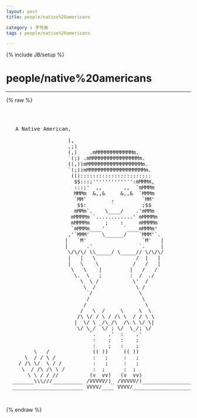 ```yaml
---
layout: post
title: people/native%20americans
category : 字符画
tags : people/native%20americans
---
```

{% include JB/setup %}
# people/native%20americans
---
{% raw %}
<pre>



   A Native American,

                    (,
                    ,;)
                    (,)    .mMMMMMMMMMMMMm.
                    `(;) .mMMMMMMMMMMMMMMMMm.
                    ((,))mMMMMMMMMMMMMMMMMMMm.
                    `(;))mMMMMMMMMMMMMMMMMMMMm.
                     (():::::::::::::::::::::::
                      $$:::;&#039;&#039;&#039;&#039;&#039;&#039;&#039;&#039;&#039;&#039;&#039;&#039;&#039;:mMMMm,
                      :::;&#039;  ,,       ,,  `mMMMm
                      MMMm  &amp;,,&amp;     &amp;,,&amp;  `MMMm
                      `MM&#039;        ,         `MM&#039;
                       $$:        `         ;$$
                      mMMm`.    \____/    .&#039;mMMm
                     mMMMMm `............&#039; mMMMMm
                     mMMMMm     ;    :     mMMMMm
                     `mMMMm____&#039;      `____mMMMm&#039;
                    ,&#039;`MMM&#039;    \______/    `MMM&#039;`.
                   |   `M&#039;                  `M&#039;   |
                   |      .&#039;               `.     |
                    \/\/\/ \\_____/ \_____// \/\/\/
                    |   |   \             /  |   |
                    |   \    \           /   /   |
                     \   \    |         |   /   /
                      \.  \   ;         :  /  ./
                        \  \ /           \&#039;  /
                         \  /             \ /
                          `/               \
                          /                 \
                         /                   \
                        /   \  /     \     \  \
                       /\ \/ / \ / /\ \  / / \ \
                      |  \/ \ _/\_/\  /\ \ \/ \|
                       \/ \_/  \/ ; \/  \_/; \/
                           `.    ,&#039;  :    ,&#039;
                            :    ;   :    ;
                            :    ;   :    ;
         \   /              (( ))     (( ))
      \  / / \ /            :   ;     :   ;
    / /\ \/  \ / /          :   ;     :   ;
     \  / /\ /\ \ /         :  ;      :  ;
       \ \ / / //          (v  vv)   (v  vv)
  _______\\\///__________ /VVVVV/)_ /VVVVV/)____________________Peanut
  _______________________ VVVV/____ VVVV/________________________

 </pre>
{% endraw %}

